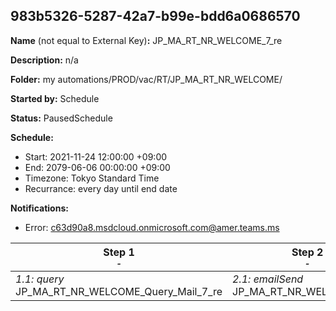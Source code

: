 ## 983b5326-5287-42a7-b99e-bdd6a0686570

**Name** (not equal to External Key)**:** JP_MA_RT_NR_WELCOME_7_re

**Description:** n/a

**Folder:** my automations/PROD/vac/RT/JP_MA_RT_NR_WELCOME/

**Started by:** Schedule

**Status:** PausedSchedule

**Schedule:**

* Start: 2021-11-24 12:00:00 +09:00
* End: 2079-06-06 00:00:00 +09:00
* Timezone: Tokyo Standard Time
* Recurrance: every day until end date

**Notifications:**

* Error: c63d90a8.msdcloud.onmicrosoft.com@amer.teams.ms

| Step 1<br>_<small>-</small>_ | Step 2<br>_<small>-</small>_ |
| --- | --- |
| _1.1: query_<br>JP_MA_RT_NR_WELCOME_Query_Mail_7_re | _2.1: emailSend_<br>JP_MA_RT_NR_WELCOME_7_re |
